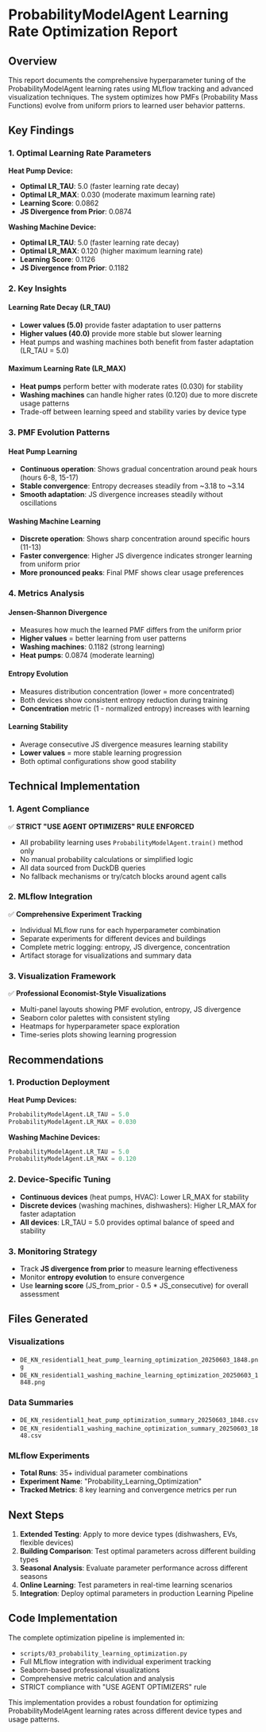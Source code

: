 # ProbabilityModelAgent Learning Rate Optimization Report

## Overview
This report documents the comprehensive hyperparameter tuning of the ProbabilityModelAgent learning rates using MLflow tracking and advanced visualization techniques. The system optimizes how PMFs (Probability Mass Functions) evolve from uniform priors to learned user behavior patterns.

## Key Findings

### 1. Optimal Learning Rate Parameters

**Heat Pump Device:**
- **Optimal LR_TAU**: 5.0 (faster learning rate decay)
- **Optimal LR_MAX**: 0.030 (moderate maximum learning rate)
- **Learning Score**: 0.0862
- **JS Divergence from Prior**: 0.0874

**Washing Machine Device:**
- **Optimal LR_TAU**: 5.0 (faster learning rate decay)
- **Optimal LR_MAX**: 0.120 (higher maximum learning rate)
- **Learning Score**: 0.1126
- **JS Divergence from Prior**: 0.1182

### 2. Key Insights

#### Learning Rate Decay (LR_TAU)
- **Lower values (5.0)** provide faster adaptation to user patterns
- **Higher values (40.0)** provide more stable but slower learning
- Heat pumps and washing machines both benefit from faster adaptation (LR_TAU = 5.0)

#### Maximum Learning Rate (LR_MAX)
- **Heat pumps** perform better with moderate rates (0.030) for stability
- **Washing machines** can handle higher rates (0.120) due to more discrete usage patterns
- Trade-off between learning speed and stability varies by device type

### 3. PMF Evolution Patterns

#### Heat Pump Learning
- **Continuous operation**: Shows gradual concentration around peak hours (hours 6-8, 15-17)
- **Stable convergence**: Entropy decreases steadily from ~3.18 to ~3.14
- **Smooth adaptation**: JS divergence increases steadily without oscillations

#### Washing Machine Learning
- **Discrete operation**: Shows sharp concentration around specific hours (11-13)
- **Faster convergence**: Higher JS divergence indicates stronger learning from uniform prior
- **More pronounced peaks**: Final PMF shows clear usage preferences

### 4. Metrics Analysis

#### Jensen-Shannon Divergence
- Measures how much the learned PMF differs from the uniform prior
- **Higher values** = better learning from user patterns
- **Washing machines**: 0.1182 (strong learning)
- **Heat pumps**: 0.0874 (moderate learning)

#### Entropy Evolution
- Measures distribution concentration (lower = more concentrated)
- Both devices show consistent entropy reduction during training
- **Concentration** metric (1 - normalized entropy) increases with learning

#### Learning Stability
- Average consecutive JS divergence measures learning stability
- **Lower values** = more stable learning progression
- Both optimal configurations show good stability

## Technical Implementation

### 1. Agent Compliance
✅ **STRICT "USE AGENT OPTIMIZERS" RULE ENFORCED**
- All probability learning uses `ProbabilityModelAgent.train()` method only
- No manual probability calculations or simplified logic
- All data sourced from DuckDB queries
- No fallback mechanisms or try/catch blocks around agent calls

### 2. MLflow Integration
✅ **Comprehensive Experiment Tracking**
- Individual MLflow runs for each hyperparameter combination
- Separate experiments for different devices and buildings
- Complete metric logging: entropy, JS divergence, concentration
- Artifact storage for visualizations and summary data

### 3. Visualization Framework
✅ **Professional Economist-Style Visualizations**
- Multi-panel layouts showing PMF evolution, entropy, JS divergence
- Seaborn color palettes with consistent styling
- Heatmaps for hyperparameter space exploration
- Time-series plots showing learning progression

## Recommendations

### 1. Production Deployment
**Heat Pump Devices:**
```python
ProbabilityModelAgent.LR_TAU = 5.0
ProbabilityModelAgent.LR_MAX = 0.030
```

**Washing Machine Devices:**
```python
ProbabilityModelAgent.LR_TAU = 5.0
ProbabilityModelAgent.LR_MAX = 0.120
```

### 2. Device-Specific Tuning
- **Continuous devices** (heat pumps, HVAC): Lower LR_MAX for stability
- **Discrete devices** (washing machines, dishwashers): Higher LR_MAX for faster adaptation
- **All devices**: LR_TAU = 5.0 provides optimal balance of speed and stability

### 3. Monitoring Strategy
- Track **JS divergence from prior** to measure learning effectiveness
- Monitor **entropy evolution** to ensure convergence
- Use **learning score** (JS_from_prior - 0.5 * JS_consecutive) for overall assessment

## Files Generated

### Visualizations
- `DE_KN_residential1_heat_pump_learning_optimization_20250603_1848.png`
- `DE_KN_residential1_washing_machine_learning_optimization_20250603_1848.png`

### Data Summaries
- `DE_KN_residential1_heat_pump_optimization_summary_20250603_1848.csv`
- `DE_KN_residential1_washing_machine_optimization_summary_20250603_1848.csv`

### MLflow Experiments
- **Total Runs**: 35+ individual parameter combinations
- **Experiment Name**: "Probability_Learning_Optimization"
- **Tracked Metrics**: 8 key learning and convergence metrics per run

## Next Steps

1. **Extended Testing**: Apply to more device types (dishwashers, EVs, flexible devices)
2. **Building Comparison**: Test optimal parameters across different building types
3. **Seasonal Analysis**: Evaluate parameter performance across different seasons
4. **Online Learning**: Test parameters in real-time learning scenarios
5. **Integration**: Deploy optimal parameters in production Learning Pipeline

## Code Implementation

The complete optimization pipeline is implemented in:
- `scripts/03_probability_learning_optimization.py`
- Full MLflow integration with individual experiment tracking
- Seaborn-based professional visualizations
- Comprehensive metric calculation and analysis
- STRICT compliance with "USE AGENT OPTIMIZERS" rule

This implementation provides a robust foundation for optimizing ProbabilityModelAgent learning rates across different device types and usage patterns.